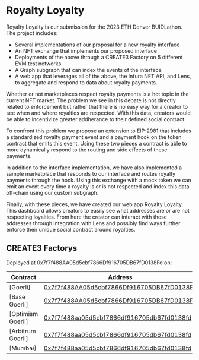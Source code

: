 # Royalty Loyalty

Royalty Loyalty is our submission for the 2023 ETH Denver BUIDLathon. The project includes:
- Several implementations of our proposal for a new royalty interface
- An NFT exchange that implements our proposed interface
- Deployments of the above through a CREATE3 Factory on 5 different EVM test networks
- A Graph subgraph that can index the events of the interface
- A web app that leverages all of the above, the Infura NFT API, and Lens, to aggregate and respond to data about royalty payments.

Whether or not marketplaces respect royalty payments is a hot topic in the current NFT market. The problem we see in this debate is not directly related to enforcement but rather that there is no easy way for a creator to see when and where royalties are respected. With this data, creators would be able to incentivize greater addherance to their defined social contract.

To confront this problem we propose an extension to EIP-2981 that includes a standardized royalty payment event and a payment hook on the token contract that emits this event. Using these two pieces a contract is able to more dynamically respond to the routing and side effects of these payments. 

In addition to the interface implementation, we have also implemented a sample marketplace that responds to our interface and routes royalty payments through the hook. Using this exchange with a mock token we can emit an event every time a royalty is or is not respected and index this data off-chain using our custom subgraph.

Finally, with these pieces, we have created our web app Royalty Loyalty. This dashboard allows creators to easily see what addresses are or are not respecting loyalties. From here the creator can interact with these addresses through integration with Lens and possibly find ways further enforce their unique social contract around royalties.

## CREATE3 Factorys

Deployed at 0x7f7f488AA05d5cbf7866Df916705DB67fD0138Fd on:

| Contract                                                              | Address                                                                                                               |
| --------------------------------------------------------------------- | --------------------------------------------------------------------------------------------------------------------- |
| [Goerli]                                                              | [0x7f7f488AA05d5cbf7866Df916705DB67fD0138Fd](https://etherscan.io/address/0x7f7f488AA05d5cbf7866Df916705DB67fD0138Fd) |
| [Base Goerli]                                                         | [0x7f7f488AA05d5cbf7866Df916705DB67fD0138Fd](https://etherscan.io/address/0x7f7f488AA05d5cbf7866Df916705DB67fD0138Fd) |
| [Optimism Goerli]                                                     | [0x7f7f488aa05d5cbf7866df916705db67fd0138fd](https://etherscan.io/address/0x0Cfdb3Ba1694c2bb2CFACB0339ad7b1Ae5932B63) |
| [Arbitrum Goerli]                                                     | [0x7f7f488aa05d5cbf7866df916705db67fd0138fd](https://etherscan.io/address/0x7f7f488aa05d5cbf7866df916705db67fd0138fd) |
| [Mumbai]                                                              | [0x7f7f488aa05d5cbf7866df916705db67fd0138fd](https://etherscan.io/address/0x7f7f488aa05d5cbf7866df916705db67fd0138fd) |

